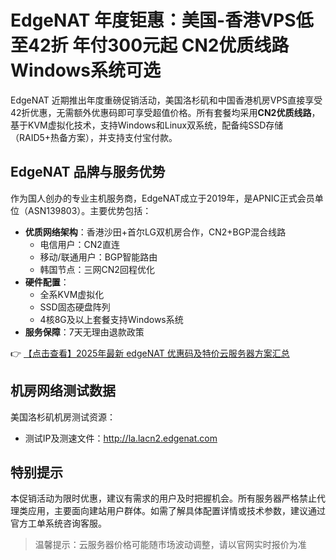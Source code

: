 # EdgeNAT 年度钜惠：美国-香港VPS低至42折 年付300元起 CN2优质线路 Windows系统可选

EdgeNAT 近期推出年度重磅促销活动，美国洛杉矶和中国香港机房VPS直接享受42折优惠，无需额外优惠码即可享受超值价格。所有套餐均采用**CN2优质线路**，基于KVM虚拟化技术，支持Windows和Linux双系统，配备纯SSD存储（RAID5+热备方案），并支持支付宝付款。

## EdgeNAT 品牌与服务优势

作为国人创办的专业主机服务商，EdgeNAT成立于2019年，是APNIC正式会员单位（ASN139803）。主要优势包括：

- **优质网络架构**：香港沙田+首尔LG双机房合作，CN2+BGP混合线路
  - 电信用户：CN2直连
  - 移动/联通用户：BGP智能路由
  - 韩国节点：三网CN2回程优化
- **硬件配置**：
  - 全系KVM虚拟化
  - SSD固态硬盘阵列
  - 4核8G及以上套餐支持Windows系统
- **服务保障**：7天无理由退款政策

👉 [【点击查看】2025年最新 edgeNAT 优惠码及特价云服务器方案汇总](https://bit.ly/edgenat)

## 机房网络测试数据

美国洛杉矶机房测试资源：
- 测试IP及测速文件：http://la.lacn2.edgenat.com

## 特别提示

本促销活动为限时优惠，建议有需求的用户及时把握机会。所有服务器严格禁止代理类应用，主要面向建站用户群体。如需了解具体配置详情或技术参数，建议通过官方工单系统咨询客服。

> 温馨提示：云服务器价格可能随市场波动调整，请以官网实时报价为准